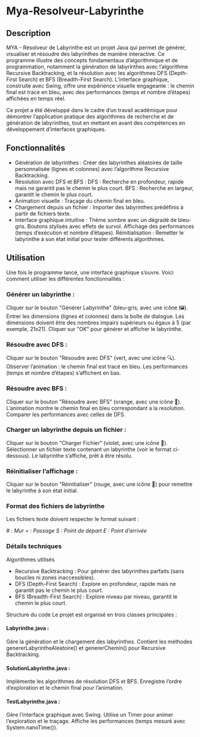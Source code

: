 # Mya-Resolveur-Labyrinthe

## Description
MYA - Résolveur de Labyrinthe est un projet Java qui permet de générer, visualiser et résoudre des labyrinthes de manière interactive. Ce programme illustre des concepts fondamentaux d’algorithmique et de programmation, notamment la génération de labyrinthes avec l’algorithme Recursive Backtracking, et la résolution avec les algorithmes DFS (Depth-First Search) et BFS (Breadth-First Search). L’interface graphique, construite avec Swing, offre une expérience visuelle engageante : le chemin final est tracé en bleu, avec des performances (temps et nombre d’étapes) affichées en temps réel.

Ce projet a été développé dans le cadre d’un travail académique pour démontrer l’application pratique des algorithmes de recherche et de génération de labyrinthes, tout en mettant en avant des compétences en développement d’interfaces graphiques.

## Fonctionnalités
* Génération de labyrinthes :
 Créer des labyrinthes aléatoires de taille personnalisée (lignes et colonnes) avec l’algorithme Recursive Backtracking.
* Résolution avec DFS et BFS :
  DFS : Recherche en profondeur, rapide mais ne garantit pas le chemin le plus court.
  BFS : Recherche en largeur, garantit le chemin le plus court.
* Animation visuelle :
  Traçage du chemin final en bleu.
* Chargement depuis un fichier : 
  Importer des labyrinthes prédéfinis à partir de fichiers texte.
* Interface graphique intuitive :
  Thème sombre avec un dégradé de bleu-gris.
  Boutons stylisés avec effets de survol.
  Affichage des performances (temps d’exécution et nombre d’étapes).
  Réinitialisation : Remetter le labyrinthe à son état initial pour tester différents algorithmes.

 ## Utilisation
   Une fois le programme lancé, une interface graphique s’ouvre. Voici comment utiliser les différentes fonctionnalités :

 ### Générer un labyrinthe :
  Cliquer sur le bouton "Générer Labyrinthe" (bleu-gris, avec une icône 🖼️).
 Entrer les dimensions (lignes et colonnes) dans la boîte de dialogue. Les dimensions doivent être des nombres impairs supérieurs ou égaux à 5 (par exemple, 21x21).
 Cliquer sur "OK" pour générer et afficher le labyrinthe.
### Résoudre avec DFS :
 Cliquer sur le bouton "Résoudre avec DFS" (vert, avec une icône 🔍).
 Observer l’animation : le chemin final est tracé en bleu.
 Les performances (temps et nombre d’étapes) s’affichent en bas.
### Résoudre avec BFS :
 Cliquer sur le bouton "Résoudre avec BFS" (orange, avec une icône 🔎).
 L’animation montre le chemin final en bleu correspondant a la resolution.
 Comparer les performances avec celles de DFS.
### Charger un labyrinthe depuis un fichier :
  Cliquer sur le bouton "Charger Fichier" (violet, avec une icône 📂).
  Sélectionner un fichier texte contenant un labyrinthe (voir le format ci-dessous).
  Le labyrinthe s’affiche, prêt à être résolu.
### Réinitialiser l’affichage :
  Cliquer sur le bouton "Réinitialiser" (rouge, avec une icône 🔄) pour remettre le labyrinthe à son état initial.

### Format des fichiers de labyrinthe
Les fichiers texte doivent respecter le format suivant :

*# : Mur* 
*= : Passage*
*S : Point de départ*
*E : Point d’arrivée*

### Détails techniques
 Algorithmes utilisés
* Recursive Backtracking : Pour générer des labyrinthes parfaits (sans boucles ni zones inaccessibles).
* DFS (Depth-First Search) : Explore en profondeur, rapide mais ne garantit pas le chemin le plus court.
* BFS (Breadth-First Search) : Explore niveau par niveau, garantit le chemin le plus court.

Structure du code
Le projet est organisé en trois classes principales :

#### Labyrinthe.java :
 Gère la génération et le chargement des labyrinthes.
 Contient les méthodes genererLabyrintheAleatoire() et genererChemin() pour Recursive Backtracking.
#### SolutionLabyrinthe.java :
  Implémente les algorithmes de résolution DFS et BFS.
  Enregistre l’ordre d’exploration et le chemin final pour l’animation.
#### TestLabyrinthe.java :
  Gère l’interface graphique avec Swing.
  Utilise un Timer pour animer l’exploration et le traçage.
  Affiche les performances (temps mesuré avec System.nanoTime()).